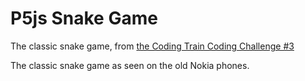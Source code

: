 # P5js Snake Game

The classic snake game, from [the Coding Train Coding Challenge #3](https://thecodingtrain.com/challenges/3-snake-game)

The classic snake game as seen on the old Nokia phones.
